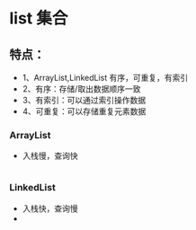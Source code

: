 # list 集合
## 特点：
+ 1、ArrayList,LinkedList 有序，可重复，有索引
+ 2、有序：存储/取出数据顺序一致
+ 3、有索引：可以通过索引操作数据
+ 4、可重复：可以存储重复元素数据


### ArrayList 
+ 入栈慢，查询快
```

```

### LinkedList 
+ 入栈快，查询慢
+ 
